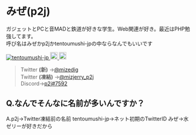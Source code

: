 # みぜ(p2j)
ガジェットとPCと音MADと鉄道が好きな学生。Web関連が好き。最近はPHP勉強してます。<br>
呼び名はみぜかp2jかtentoumushi-jpの中ならなんでもいいです
<p align="left">
  <a href="https://github.com/tentoumushi-jp/tentoumushi-jp">
    <img src="https://komarev.com/ghpvc/?username=tentoumushi-jp" alt="tentoumushi-jp" />
  </a>
  <a href="http://twitter.com/waterjelly_mize">
    <img height="20" src="https://img.shields.io/twitter/follow/waterjelly_mize?label=Twitter&logo=twitter&style=flat" />
  </a>
  <a href="https://github.com/tentoumushi-jp">
    <img height="20" src="https://img.shields.io/github/followers/tentoumushi-jp?label=follow&logo=github&style=flat" />
  </a>
</p> 

> Twitter **(新)** →<a href="https://twitter.com/mizedig">@mizedig</a>  
> Twitter **(凍結)** →<a href="https://twitter.com/mizjerry_p2j">@mizjerry_p2j</a>  
> Discord→<a href="https://discord.com/users/832219200641564723">p2j#7592</a>  

## Q.なんでそんなに名前が多いんですか？
A.p2j→Twitter凍結前の名前
  tentoumushi-jp→ネット初期のTwitterID
  みぜ→水ゼリーが好きだから
